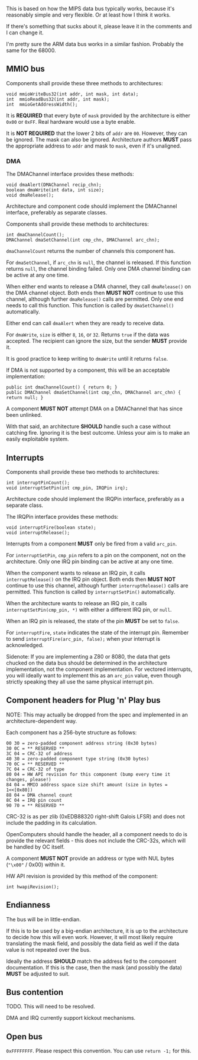 This is based on how the MIPS data bus typically works, because it's reasonably simple and very flexible. Or at least how I think it works.

If there's something that sucks about it, please leave it in the comments and I can change it.

I'm pretty sure the ARM data bus works in a similar fashion. Probably the same for the 68000.

## MMIO bus

Components shall provide these three methods to architectures:

    void mmioWriteBus32(int addr, int mask, int data);
    int  mmioReadBus32(int addr, int mask);
    int  mmioGetAddressWidth();

It is **REQUIRED** that every byte of `mask` provided by the architecture is either `0x00` or `0xFF`. Real hardware would use a byte enable.

It is **NOT REQUIRED** that the lower 2 bits of `addr` are `00`. However, they can be ignored. The mask can also be ignored. Architecture authors **MUST** pass the appropriate address to `addr` and mask to `mask`, even if it's unaligned.

### DMA

The DMAChannel interface provides these methods:

    void dmaAlert(DMAChannel recip_chn);
    boolean dmaWrite(int data, int size);
    void dmaRelease();

Architecture and component code should implement the DMAChannel interface, preferably as separate classes.

Components shall provide these methods to architectures:

    int dmaChannelCount();
    DMAChannel dmaSetChannel(int cmp_chn, DMAChannel arc_chn);

`dmaChannelCount` returns the number of channels this component has.

For `dmaSetChannel`, if `arc_chn` is `null`, the channel is released. If this function returns `null`, the channel binding failed. Only one DMA channel binding can be active at any one time.

When either end wants to release a DMA channel, they call `dmaRelease()` on the DMA channel object. Both ends then **MUST NOT** continue to use this channel, although further `dmaRelease()` calls are permitted. Only one end needs to call this function. This function is called by `dmaSetChannel()` automatically.

Either end can call `dmaAlert` when they are ready to receive data.

For `dmaWrite`, `size` is either `8`, `16`, or `32`. Returns `true` if the data was accepted. The recipient can ignore the size, but the sender **MUST** provide it.

It is good practice to keep writing to `dmaWrite` until it returns `false`.

If DMA is not supported by a component, this will be an acceptable implementation:

    public int dmaChannelCount() { return 0; }
    public DMAChannel dmaSetChannel(int cmp_chn, DMAChannel arc_chn) { return null; }

A component **MUST NOT** attempt DMA on a DMAChannel that has since been unlinked.

With that said, an architecture **SHOULD** handle such a case without catching fire. Ignoring it is the best outcome. Unless your aim is to make an easily exploitable system.

## Interrupts

Components shall provide these two methods to architectures:

    int interruptPinCount();
    void interruptSetPin(int cmp_pin, IRQPin irq);

Architecture code should implement the IRQPin interface, preferably as a separate class.

The IRQPin interface provides these methods:

    void interruptFire(boolean state);
    void interruptRelease();

Interrupts from a component **MUST** only be fired from a valid `arc_pin`.

For `interruptSetPin`, `cmp_pin` refers to a pin on the component, not on the architecture. Only one IRQ pin binding can be active at any one time.

When the component wants to release an IRQ pin, it calls `interruptRelease()` on the IRQ pin object. Both ends then **MUST NOT** continue to use this channel, although further `interruptRelease()` calls are permitted. This function is called by `interruptSetPin()` automatically.

When the architecture wants to release an IRQ pin, it calls `interruptSetPin(cmp_pin, *)` with either a different IRQ pin, or `null`.

When an IRQ pin is released, the state of the pin **MUST** be set to `false`.

For `interruptFire`, `state` indicates the state of the interrupt pin. Remember to send `interruptFire(arc_pin, false);` when your interrupt is acknowledged.

Sidenote: If you are implementing a Z80 or 8080, the data that gets chucked on the data bus should be determined in the architecture implementation, not the component implementation. For vectored interrupts, you will ideally want to implement this as an `arc_pin` value, even though strictly speaking they all use the same physical interrupt pin.

## Component headers for Plug 'n' Play bus

NOTE: This may actually be dropped from the spec and implemented in an architecture-dependent way.

Each component has a 256-byte structure as follows:

    00 30 = zero-padded component address string (0x30 bytes)
    30 0C = ** RESERVED **
    3C 04 = CRC-32 of address 
    40 30 = zero-padded component type string (0x30 bytes)
    70 0C = ** RESERVED **
    7C 04 = CRC-32 of type 
    80 04 = HW API revision for this component (bump every time it changes, please!)
    84 04 = MMIO address space size shift amount (size in bytes = 1<<[0x80])
    88 04 = DMA channel count
    8C 04 = IRQ pin count
    90 70 = ** RESERVED **

CRC-32 is as per zlib (0xEDB88320 right-shift Galois LFSR) and does not include the padding in its calculation.

OpenComputers should handle the header, all a component needs to do is provide the relevant fields - this does not include the CRC-32s, which will be handled by OC itself.

A component **MUST NOT** provide an address or type with NUL bytes (`"\x00"` / 0x00) within it.

HW API revision is provided by this method of the component:

    int hwapiRevision();

## Endianness

The bus will be in little-endian.

If this is to be used by a big-endian architecture, it is up to the architecture to decide how this will even work. However, it will most likely require translating the mask field, and possibly the data field as well if the data value is not repeated over the bus.

Ideally the address **SHOULD** match the address fed to the component documentation. If this is the case, then the mask (and possibly the data) **MUST** be adjusted to suit.

## Bus contention

TODO. This will need to be resolved.

DMA and IRQ currently support kickout mechanisms.

## Open bus

`0xFFFFFFFF`. Please respect this convention. You can use `return -1;` for this.

